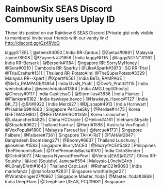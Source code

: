 # RainbowSix SEAS Discord Community users Uplay ID

These ids posted on our Rainbow 6 SEAS Discord [Private gist only visible to members] Invite your friends with our vanity link! http://discord.gg/Qz4RVcQ




  laggySTEEL | @steelx#4050 | India
  RR-Zantus | @Zantus#0861  | Malaysia
  zayne78908 | @!Zayne:anchor::crossed_swords:#1656   | India
  laggyNITIN | @laggyNITIN:tm:#1162 | India
  RR-Berserk | @Berserk#1184  | Singapore
  RR-SorryMyHoney | @Sora#0310 | Cambodia
  RR-Sparky | @LikeASpark#3973  | SG
  RR-Trial | @TrialCrafter#1311   | Thailand
  RR-PotatoAim| @TheSuperPotato#3329 | Malaysia
  RR--Xpert | @Xpert#6561  | India
  BeTa_RAMPAGE | @BeTa_RAMPAGE#3954 | India
  DvsN_Pratit | @DvsN_Pratit#1115  | India
  wenchobaba | @wenchobaba#1384 | India
  AMG.LegitGhosty| @Ghosty#9117  | India
  CastleisaG | @Stornilius#3836  | India
  Flanker. | @Flanker#6182  | India
  hawkeye.havoc | @Hawkeye_Havoc#1127  | India
  BK_73 | @$BK$#9922  | India
  Mercii27 | @Dj_soap#4913  | India
  Hornwart | @Hadriel69#4663  | Singapore
  PerDaeSky | @Perdae#4475 | Korea
  NEETMASHIRO | @NEETMASHIRO#1359  | Korea
  Lolauncher | @Lolauncher#4825 | China
  HCOracle | @Helion#4161  | Vietnam
  Stryafe | @Stryafe#9622  |  Thailand
  harri.w | @Harri#1598  | Australia
  VoxPopuli | @VoxPopuli#1800 | Malaysia
  FarcueHue | @farcue#1731  | Singapore
  Falbere | @Falbere#7361   | Singapore
  TAHA-RsT | @TAHA#2847 | Bangladesh
  Boomslang271 | @Boomy#6837 | Thailand
  Luochunyi | @ioseliani#1583 | singapore
  BlurryfACE0 | @BlurryfACE#5482 | Philippines
  ThePhenomIsBack | @ThePhenomIsBack#6970  | India
  OctoSlender | @Octo#5072 | Malaysia
  NyancatPewPew | @Ventus[EAS]#0217  | China
  RR-Squishy | @Joel (Squishy) James#6594   | Malaysia
  L0nelyE4rth | @L0nelyE4rth#1643  | Thailand
  Capt.Levi | @RohanC21#9093  | India
  mariofanzz | @mariofanz#2831   | Singapore
  wrathbringer27 | @Wrathbringer27#0967  | Singapore
  Master..Yoda | @Master..Yoda#3869  | India
  DeepFlare | @DeepFlare [SEAS, PC]#9681 | Singapore
